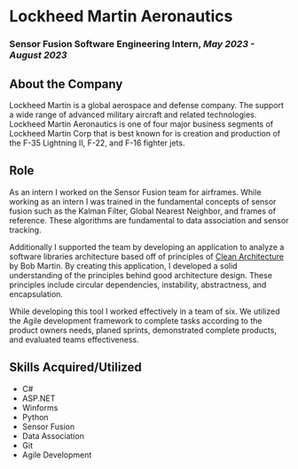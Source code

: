 # Lockheed Martin Aeronautics
### **Sensor Fusion Software Engineering Intern**, *May 2023 - August 2023*

## About the Company

Lockheed Martin is a global aerospace and defense company. The support a wide range of advanced military aircraft and related technologies. Lockheed Martin Aeronautics is one of four major business segments of Lockheed Martin Corp that is best known for is creation and production of the F-35 Lightning II, F-22, and F-16 fighter jets.

## Role

As an intern I worked on the Sensor Fusion team for airframes. While working as an intern I was trained in the fundamental concepts of sensor fusion such as the Kalman Filter, Global Nearest Neighbor, and frames of reference. These algorithms are fundamental to data association and sensor tracking. 

Additionally I supported the team by developing an application to analyze a software libraries architecture based off of principles of [Clean Architecture](https://blog.cleancoder.com/uncle-bob/2012/08/13/the-clean-architecture.html) by Bob Martin. By creating this application, I developed a solid understanding of the principles behind good architecture design. These principles include circular dependencies, instability, abstractness, and encapsulation. 

While developing this tool I worked effectively in a team of six. We utilized the Agile development framework to complete tasks according to the product owners needs, planed sprints, demonstrated complete products, and evaluated teams effectiveness. 

## Skills Acquired/Utilized

* C# 
* ASP.NET
* Winforms
* Python
* Sensor Fusion
* Data Association
* Git
* Agile Development


